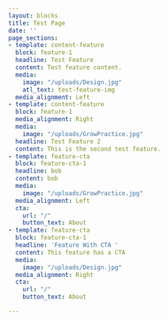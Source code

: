 ```yaml
---
layout: blocks
title: Test Page
date: ''
page_sections:
- template: content-feature
  block: feature-1
  headline: Test Feature
  content: Test feature content.
  media:
    image: "/uploads/Design.jpg"
    atl_text: test-feature-img
  media_alignment: Left
- template: content-feature
  block: feature-1
  media_alignment: Right
  media:
    image: "/uploads/GrowPractice.jpg"
  headline: Test Feature 2
  content: This is the second test feature.
- template: feature-cta
  block: feature-cta-1
  headline: bob
  content: bob
  media:
    image: "/uploads/GrowPractice.jpg"
  media_alignment: Left
  cta:
    url: "/"
    button_text: About
- template: feature-cta
  block: feature-cta-1
  headline: 'Feature With CTA '
  content: This feature has a CTA
  media:
    image: "/uploads/Design.jpg"
  media_alignment: Right
  cta:
    url: "/"
    button_text: About

---
```

